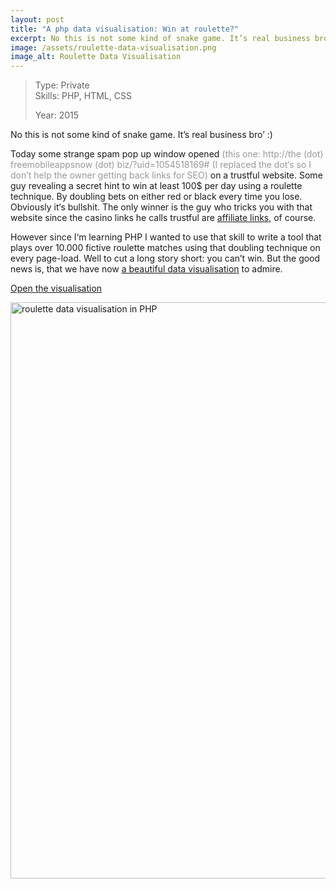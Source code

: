 ```yaml
---
layout: post
title: "A php data visualisation: Win at roulette?"
excerpt: No this is not some kind of snake game. It’s real business bro’ :)
image: /assets/roulette-data-visualisation.png
image_alt: Roulette Data Visualisation
---
```


<blockquote>Type: Private<br />
Skills: PHP, HTML, CSS</p>
<p>Year: 2015</p></blockquote>
<p>No this is not some kind of snake game. It’s real business bro’ :)</p>
<p>Today some strange spam pop up window opened <span style="color: #999999;">(this one: http://the (dot) freemobileappsnow (dot) biz/?uid=1054518169# (I replaced the dot‘s so I don’t help the owner getting back links for SEO)</span> on a trustful website. Some guy revealing a secret hint to win at least 100$ per day using a roulette technique. By doubling bets on either red or black every time you lose. Obviously it‘s bullshit. The only winner is the guy who tricks you with that website since the casino links he calls trustful are <a href="http://en.wikipedia.org/wiki/Affiliate_marketing">affiliate links,</a> of course.</p>
<p>However since I‘m learning PHP I wanted to use that skill to write a tool that plays over 10.000 fictive roulette matches using that doubling technique on every page-load. Well to cut a long story short: you can’t win. But the good news is, that we have now <a href="https://thibaultjanbeyer.github.io/roulette/">a beautiful data visualisation</a> to admire.</p>
<p><a href="https://thibaultjanbeyer.github.io/roulette/">Open the visualisation <i class="fa fa-rocket"></i></a></p>
<p><a href="https://thibaultjanbeyer.github.io/roulette/" target="_blank"><img class="alignnone size-full wp-image-1488" src="{{ site.baseurl }}/assets/roulette-data-visualisation.png" alt="roulette data visualisation in PHP" width="946" height="922" /></a><a href="https://thibaultjanbeyer.github.io/roulette/"><br />
</a></p>
